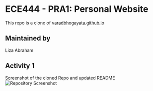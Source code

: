 # ECE444 - PRA1: Personal Website

This repo is a clone of [varadbhogayata.github.io](https://github.com/varadbhogayata/varadbhogayata.github.io)

## Maintained by
Liza Abraham

## Activity 1
Screenshot of the cloned Repo and updated README
![Repository Screenshot](PRA1_actitivty1.png)
